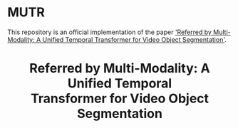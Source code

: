 # MUTR
This repository is an official implementation of the paper ['Referred by Multi-Modality: A Unified Temporal Transformer for Video Object Segmentation'](https://arxiv.org/pdf/2305.03048.pdf).


<div align="center">
<h1>
<b>
Referred by Multi-Modality: A Unified Temporal <br> Transformer for Video Object Segmentation
</b>
</h1>
</div>
